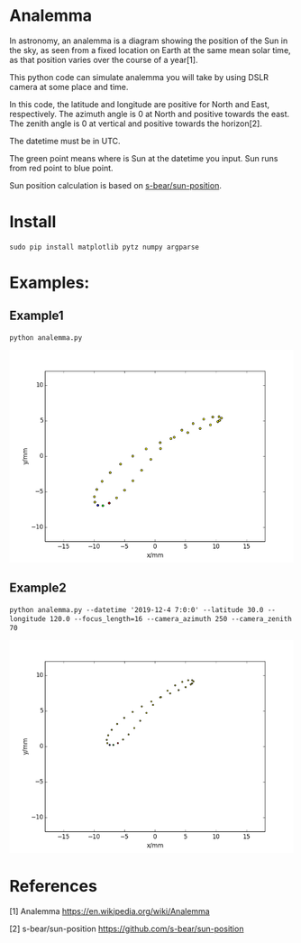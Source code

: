 # Analemma

In astronomy, an analemma is a diagram showing the position of the Sun in the sky, as seen from a fixed location on Earth at the same mean solar time, as that position varies over the course of a year[1]. 

This python code can simulate analemma you will take by using DSLR camera at some place and time.

In this code, the latitude and longitude are positive for North and East, respectively. The azimuth angle is 0 at North and positive towards the east. The zenith angle is 0 at vertical and positive towards the horizon[2]. 

The datetime must be in UTC.

The green point means where is Sun at the datetime you input. Sun runs from red point to blue point.

Sun position calculation is based on [s-bear/sun-position](https://github.com/s-bear/sun-position).

# Install
```
sudo pip install matplotlib pytz numpy argparse
```

# Examples:

## Example1
```
python analemma.py
```
![alt example1](https://raw.githubusercontent.com/weishuyin/analemma/master/img/example1.png "example1")

## Example2
```
python analemma.py --datetime '2019-12-4 7:0:0' --latitude 30.0 --longitude 120.0 --focus_length=16 --camera_azimuth 250 --camera_zenith 70
```
![alt example12](https://raw.githubusercontent.com/weishuyin/analemma/master/img/example2.png "example2")


# References
[1] Analemma <https://en.wikipedia.org/wiki/Analemma>

[2] s-bear/sun-position <https://github.com/s-bear/sun-position>
